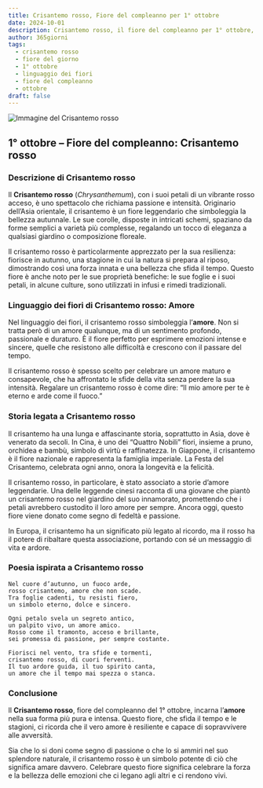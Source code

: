 ```yaml
---
title: Crisantemo rosso, Fiore del compleanno per 1° ottobre
date: 2024-10-01
description: Crisantemo rosso, il fiore del compleanno per 1° ottobre, è il simbolo di Amore. Scopri il suo significato unico, le storie affascinanti e la poesia che celebra la sua bellezza.
author: 365giorni
tags:
  - crisantemo rosso
  - fiore del giorno
  - 1° ottobre
  - linguaggio dei fiori
  - fiore del compleanno
  - ottobre
draft: false
---
```


![Immagine del Crisantemo rosso](https://cdn.pixabay.com/photo/2019/10/06/13/30/chrysanthemums-4530240_1280.jpg)

## 1° ottobre – Fiore del compleanno: Crisantemo rosso

### Descrizione di Crisantemo rosso

Il **Crisantemo rosso** (_Chrysanthemum_), con i suoi petali di un vibrante rosso acceso, è uno spettacolo che richiama passione e intensità. Originario dell’Asia orientale, il crisantemo è un fiore leggendario che simboleggia la bellezza autunnale. Le sue corolle, disposte in intricati schemi, spaziano da forme semplici a varietà più complesse, regalando un tocco di eleganza a qualsiasi giardino o composizione floreale.

Il crisantemo rosso è particolarmente apprezzato per la sua resilienza: fiorisce in autunno, una stagione in cui la natura si prepara al riposo, dimostrando così una forza innata e una bellezza che sfida il tempo. Questo fiore è anche noto per le sue proprietà benefiche: le sue foglie e i suoi petali, in alcune culture, sono utilizzati in infusi e rimedi tradizionali.

### Linguaggio dei fiori di Crisantemo rosso: Amore

Nel linguaggio dei fiori, il crisantemo rosso simboleggia l’**amore**. Non si tratta però di un amore qualunque, ma di un sentimento profondo, passionale e duraturo. È il fiore perfetto per esprimere emozioni intense e sincere, quelle che resistono alle difficoltà e crescono con il passare del tempo.

Il crisantemo rosso è spesso scelto per celebrare un amore maturo e consapevole, che ha affrontato le sfide della vita senza perdere la sua intensità. Regalare un crisantemo rosso è come dire: “Il mio amore per te è eterno e arde come il fuoco.”

### Storia legata a Crisantemo rosso

Il crisantemo ha una lunga e affascinante storia, soprattutto in Asia, dove è venerato da secoli. In Cina, è uno dei “Quattro Nobili” fiori, insieme a pruno, orchidea e bambù, simbolo di virtù e raffinatezza. In Giappone, il crisantemo è il fiore nazionale e rappresenta la famiglia imperiale. La Festa del Crisantemo, celebrata ogni anno, onora la longevità e la felicità.

Il crisantemo rosso, in particolare, è stato associato a storie d’amore leggendarie. Una delle leggende cinesi racconta di una giovane che piantò un crisantemo rosso nel giardino del suo innamorato, promettendo che i petali avrebbero custodito il loro amore per sempre. Ancora oggi, questo fiore viene donato come segno di fedeltà e passione.

In Europa, il crisantemo ha un significato più legato al ricordo, ma il rosso ha il potere di ribaltare questa associazione, portando con sé un messaggio di vita e ardore.

### Poesia ispirata a Crisantemo rosso

```
Nel cuore d’autunno, un fuoco arde,  
rosso crisantemo, amore che non scade.  
Tra foglie cadenti, tu resisti fiero,  
un simbolo eterno, dolce e sincero.  

Ogni petalo svela un segreto antico,  
un palpito vivo, un amore amico.  
Rosso come il tramonto, acceso e brillante,  
sei promessa di passione, per sempre costante.  

Fiorisci nel vento, tra sfide e tormenti,  
crisantemo rosso, di cuori ferventi.  
Il tuo ardore guida, il tuo spirito canta,  
un amore che il tempo mai spezza o stanca.  
```

### Conclusione

Il **Crisantemo rosso**, fiore del compleanno del 1° ottobre, incarna l’**amore** nella sua forma più pura e intensa. Questo fiore, che sfida il tempo e le stagioni, ci ricorda che il vero amore è resiliente e capace di sopravvivere alle avversità.

Sia che lo si doni come segno di passione o che lo si ammiri nel suo splendore naturale, il crisantemo rosso è un simbolo potente di ciò che significa amare davvero. Celebrare questo fiore significa celebrare la forza e la bellezza delle emozioni che ci legano agli altri e ci rendono vivi.